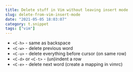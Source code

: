 ```yaml
---
title: Delete stuff in Vim without leaving insert mode
slug: delete-from-vim-insert-mode
date: "2021-05-05 18:03:07"
category: t.snippet
tags: ["vim"]
---
```


- `<C-h>` - same as backspace
- `<C-w>` - delete previous word
- `<C-u>` - delete everything before cursor (on same row)
- `<C-d>` or `<C-t>` - (un)indent a row
- `<C-e>` - delete next word (create a mapping in vimrc)
